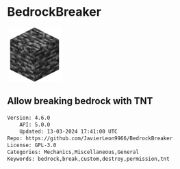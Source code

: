 # BedrockBreaker
<img src="https://raw.githubusercontent.com/JavierLeon9966/BedrockBreaker/e50b93e109e8d1f816a633826876a6cd2e85e407/resources/Bedrock.png" width="128" height="128" />

## Allow breaking bedrock with TNT
```properties
Version: 4.6.0
    API: 5.0.0
    Updated: 13-03-2024 17:41:00 UTC
Repo: https://github.com/JavierLeon9966/BedrockBreaker
License: GPL-3.0
Categories: Mechanics,Miscellaneous,General
Keywords: bedrock,break,custom,destroy,permission,tnt
```